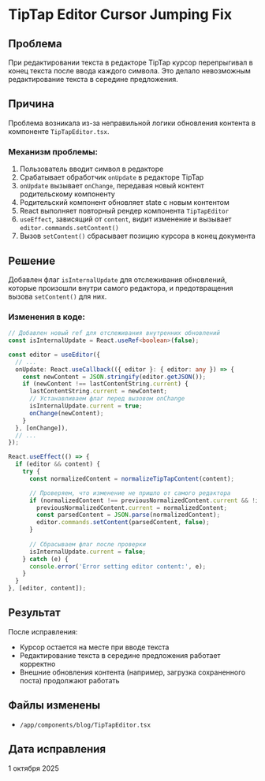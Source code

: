 # TipTap Editor Cursor Jumping Fix

## Проблема

При редактировании текста в редакторе TipTap курсор перепрыгивал в конец текста после ввода каждого символа. Это делало невозможным редактирование текста в середине предложения.

## Причина

Проблема возникала из-за неправильной логики обновления контента в компоненте `TipTapEditor.tsx`. 

### Механизм проблемы:

1. Пользователь вводит символ в редакторе
2. Срабатывает обработчик `onUpdate` в редакторе TipTap
3. `onUpdate` вызывает `onChange`, передавая новый контент родительскому компоненту
4. Родительский компонент обновляет state с новым контентом
5. React выполняет повторный рендер компонента `TipTapEditor`
6. `useEffect`, зависящий от `content`, видит изменение и вызывает `editor.commands.setContent()`
7. Вызов `setContent()` сбрасывает позицию курсора в конец документа

## Решение

Добавлен флаг `isInternalUpdate` для отслеживания обновлений, которые произошли внутри самого редактора, и предотвращения вызова `setContent()` для них.

### Изменения в коде:

```typescript
// Добавлен новый ref для отслеживания внутренних обновлений
const isInternalUpdate = React.useRef<boolean>(false);

const editor = useEditor({
  // ...
  onUpdate: React.useCallback(({ editor }: { editor: any }) => {
    const newContent = JSON.stringify(editor.getJSON());
    if (newContent !== lastContentString.current) {
      lastContentString.current = newContent;
      // Устанавливаем флаг перед вызовом onChange
      isInternalUpdate.current = true;
      onChange(newContent);
    }
  }, [onChange]),
  // ...
});

React.useEffect(() => {
  if (editor && content) {
    try {
      const normalizedContent = normalizeTipTapContent(content);

      // Проверяем, что изменение не пришло от самого редактора
      if (normalizedContent !== previousNormalizedContent.current && !isInternalUpdate.current) {
        previousNormalizedContent.current = normalizedContent;
        const parsedContent = JSON.parse(normalizedContent);
        editor.commands.setContent(parsedContent, false);
      }
      
      // Сбрасываем флаг после проверки
      isInternalUpdate.current = false;
    } catch (e) {
      console.error('Error setting editor content:', e);
    }
  }
}, [editor, content]);
```

## Результат

После исправления:
- Курсор остается на месте при вводе текста
- Редактирование текста в середине предложения работает корректно
- Внешние обновления контента (например, загрузка сохраненного поста) продолжают работать

## Файлы изменены

- `/app/components/blog/TipTapEditor.tsx`

## Дата исправления

1 октября 2025


